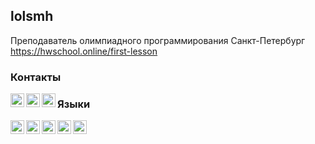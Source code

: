 ## lolsmh ##

Преподаватель олимпиадного программирования Санкт-Петербург https://hwschool.online/first-lesson

### Контакты
[<img align="left" alt="lolsmth | telegram" width="22px" src="http://telegram.org/img/t_logo.png">][telegram]
[<img align="left" alt="lolsmth | vk" width="22px" src="https://upload.wikimedia.org/wikipedia/commons/thumb/2/21/VK.com-logo.svg/768px-VK.com-logo.svg.png">][vk]
[<img align="left" alt="lolsmth | email" width="22px" src="https://i.pinimg.com/originals/da/14/8f/da148fcb4dcb742ea37c0ea275d30702.png">][email]

### Языки

[<img align="left" alt="swift" width="22px" src="http://cdn.osxdaily.com/wp-content/uploads/2014/06/swift-icon.png">][Swift]
[<img align="left" alt="c++" width="22px" src="https://seeklogo.com/images/C/c-logo-43CE78FF9C-seeklogo.com.png">][C++]
[<img align="left" alt="JS" width="22px" src="https://www.shareicon.net/data/512x512/2016/07/06/106573_software_512x512.png">][JavaScript]
[<img align="left" alt="CSS" width="22px" src="https://www.freepnglogos.com/uploads/html5-logo-png/html5-logo-opencode-css-8.png">][CSS]
[<img align="left" alt="CSS" width="22px" src="https://cdn.pixabay.com/photo/2017/08/05/11/16/logo-2582748_960_720.png">][HTML5]

[telegram]: https://t.me/im2fat2move
[vk]: https://vk.com/youngsinatralv
[email]: setterinsweater@gmail.com

[Swift]: https://en.wikipedia.org/wiki/Swift_(programming_language)
[C++]: https://ru.wikipedia.org/wiki/C%2B%2B
[JavaScript]: https://ru.wikipedia.org/wiki/JavaScript
[CSS]: https://ru.wikipedia.org/wiki/CSS
[HTML5]: https://ru.wikipedia.org/wiki/HTML5
